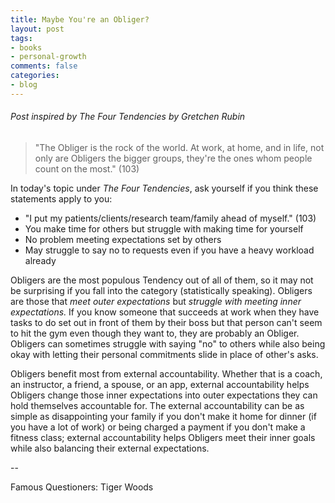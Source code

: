 ```yaml
---
title: Maybe You're an Obliger?
layout: post
tags:
- books
- personal-growth
comments: false
categories:
- blog
---
```

###### Post inspired by _The Four Tendencies_ by Gretchen Rubin

> "The Obliger is the rock of the world. At work, at home, and in life, not only are Obligers the bigger groups, they're the ones whom people count on the most." (103)

In today's topic under *The Four Tendencies*, ask yourself if you think these statements apply to you:

- "I put my patients/clients/research team/family ahead of myself." (103)
- You make time for others but struggle with making time for yourself
- No problem meeting expectations set by others
- May struggle to say no to requests even if you have a heavy workload already

Obligers are the most populous Tendency out of all of them, so it may not be surprising if you fall into the category (statistically speaking). Obligers are those that *meet outer expectations* but *struggle with meeting inner expectations.* If you know someone that succeeds at work when they have tasks to do set out in front of them by their boss but that person can't seem to hit the gym even though they want to, they are probably an Obliger. Obligers can sometimes struggle with saying "no" to others while also being okay with letting their personal commitments slide in place of other's asks. 

Obligers benefit most from external accountability. Whether that is a coach, an instructor, a friend, a spouse, or an app, external accountability helps Obligers change those inner expectations into outer expectations they can hold themselves accountable for. The external accountability can be as simple as disappointing your family if you don't make it home for dinner (if you have a lot of work) or being charged a payment if you don't make a fitness class; external accountability helps Obligers meet their inner goals while also balancing their external expectations. 

--

Famous Questioners: Tiger Woods 

